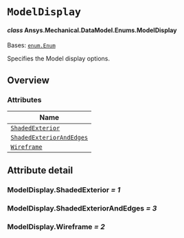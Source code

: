 # `ModelDisplay`

<a id="ansys.mechanical.stubs.v242.Ansys.Mechanical.DataModel.Enums.ModelDisplay"></a>

#### *class* Ansys.Mechanical.DataModel.Enums.ModelDisplay

Bases: [`enum.Enum`](https://docs.python.org/3/library/enum.html#enum.Enum)

Specifies the Model display options.

<!-- !! processed by numpydoc !! -->

<a id="overview"></a>

## Overview

### Attributes

| Name |
| ------------------------------------------------------------------ |
| [`ShadedExterior`](#ModelDisplay.ShadedExterior) |
| [`ShadedExteriorAndEdges`](#ModelDisplay.ShadedExteriorAndEdges) |
| [`Wireframe`](#ModelDisplay.Wireframe) |

<a id="attribute-detail"></a>

## Attribute detail

<a id="ModelDisplay.ShadedExterior"></a>

### ModelDisplay.ShadedExterior *= 1*

<a id="ModelDisplay.ShadedExteriorAndEdges"></a>

### ModelDisplay.ShadedExteriorAndEdges *= 3*

<a id="ModelDisplay.Wireframe"></a>

### ModelDisplay.Wireframe *= 2*


